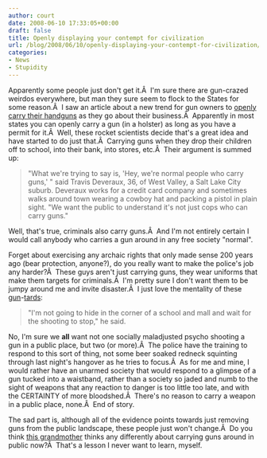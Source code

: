 ```yaml
---
author: court
date: 2008-06-10 17:33:05+00:00
draft: false
title: Openly displaying your contempt for civilization
url: /blog/2008/06/10/openly-displaying-your-contempt-for-civilization/
categories:
- News
- Stupidity
---
```


Apparently some people just don't get it.Â  I'm sure there are gun-crazed weirdos everywhere, but man they sure seem to flock to the States for some reason.Â  I saw an article about a new trend for gun owners to [openly carry their handguns](http://www.latimes.com/news/nationworld/columnone/la-na-opencarry7-2008jun07,0,2510183.story?page=1) as they go about their business.Â  Apparently in most states you can openly carry a gun (in a holster) as long as you have a permit for it.Â  Well, these rocket scientists decide that's a great idea and have started to do just that.Â  Carrying guns when they drop their children off to school, into their bank, into stores, etc.Â  Their argument is summed up:


<blockquote>"What we're trying to say is, 'Hey, we're normal people who carry guns,' " said Travis Deveraux, 36, of West Valley, a Salt Lake City suburb. Deveraux works for a credit card company and sometimes walks around town wearing a cowboy hat and packing a pistol in plain sight. "We want the public to understand it's not just cops who can carry guns."</blockquote>


Well, that's true, criminals also carry guns.Â  And I'm not entirely certain I would call anybody who carries a gun around in any free society "normal".

Forget about exercising any archaic rights that only made sense 200 years ago (bear protection, anyone?), do you really want to make the police's job any harder?Â  These guys aren't just carrying guns, they wear uniforms that make them targets for criminals.Â  I'm pretty sure I don't want them to be jumpy around me and invite disaster.Â  I just love the mentality of these [gun](http://www.vallentyne.com/blog/2008/05/22/rampant-gun-tards/)-[tards](http://www.vallentyne.com/blog/2008/05/23/gun-tards-part-2/):


<blockquote>"I'm not going to hide in the corner of a school and mall and wait for the shooting to stop," he said.</blockquote>


No, I'm sure we **all** want not one socially maladjusted psycho shooting a gun in a public place, but two (or more).Â  The police have the training to respond to this sort of thing, not some beer soaked redneck squinting through last night's hangover as he tries to focus.Â  As for me and mine, I would rather have an unarmed society that would respond to a glimpse of a gun tucked into a waistband, rather than a society so jaded and numb to the sight of weapons that any reaction to danger is too little too late, and with the CERTAINTY of more bloodshed.Â  There's no reason to carry a weapon in a public place, none.Â  End of story.

The sad part is, although all of the evidence points towards just removing guns from the public landscape, these people just won't change.Â  Do you think [this grandmother](http://cnews.canoe.ca/CNEWS/World/2008/06/09/5823171-ap.html) thinks any differently about carrying guns around in public now?Â  That's a lesson I never want to learn, myself.
